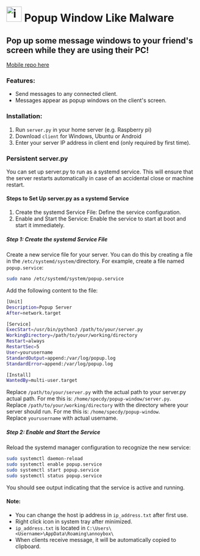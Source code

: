 # <img width="40" height="40" alt="icon" src="https://github.com/user-attachments/assets/c9779839-7632-4f6b-893c-356f29640778" /> Popup Window Like Malware 



## Pop up some message windows to your friend's screen while they are using their PC!

[Mobile repo here](https://github.com/Spec-DY/HomeMalwarePopups-Mobile)

### Features:

- Send messages to any connected client.
- Messages appear as popup windows on the client's screen.

### Installation:

1. Run `server.py` in your home server (e.g. Raspberry pi)
2. Download `client` for Windows, Ubuntu or Android
3. Enter your server IP address in client end (only required by first time).

### Persistent server.py

You can set up server.py to run as a systemd service. This will ensure that the server restarts automatically in case of an accidental close or machine restart.

#### Steps to Set Up server.py as a systemd Service

1.  Create the systemd Service File: Define the service configuration.
2.  Enable and Start the Service: Enable the service to start at boot and start it immediately.

##### Step 1: Create the systemd Service File

Create a new service file for your server. You can do this by creating a file in the `/etc/systemd/system/`directory. For example, create a file named `popup.service`:

```bash
sudo nano /etc/systemd/system/popup.service
```

Add the following content to the file:

```bash
[Unit]
Description=Popup Server
After=network.target

[Service]
ExecStart=/usr/bin/python3 /path/to/your/server.py
WorkingDirectory=/path/to/your/working/directory
Restart=always
RestartSec=5
User=yourusername
StandardOutput=append:/var/log/popup.log
StandardError=append:/var/log/popup.log

[Install]
WantedBy=multi-user.target
```

Replace `/path/to/your/server.py` with the actual path to your server.py actual path. For me this is: `/home/specdy/popup-window/server.py`. <br>Replace `/path/to/your/working/directory` with the directory where your server should run. For me this is: `/home/specdy/popup-window`. <br>Replace `yourusername` with actual username.

##### Step 2: Enable and Start the Service

Reload the systemd manager configuration to recognize the new service:

```bash
sudo systemctl daemon-reload
sudo systemctl enable popup.service
sudo systemctl start popup.service
sudo systemctl status popup.service
```

You should see output indicating that the service is active and running.

#### Note:

- You can change the host ip address in `ip_address.txt` after first use.
- Right click icon in system tray after minimized.
- `ip_address.txt` is located in `C:\Users\<Username>\AppData\Roaming\annoybox\`
- When clients receive message, it will be automatically copied to clipboard.
